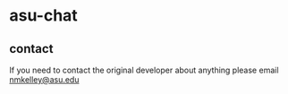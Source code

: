 # asu-chat

## contact

If you need to contact the original developer about anything please email nmkelley@asu.edu
